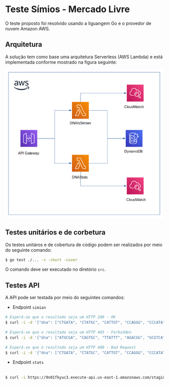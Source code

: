 # Teste Símios - Mercado Livre

O teste proposto foi resolvido usando a liguangem Go e o provedor de nuvem Amazon AWS.

## Arquitetura
A solução tem como base uma arquitetura Serverless (AWS Lambda) e está implementada conforme mostrado na figura seguinte:

![](img/arch.png)

## Testes unitários e de corbetura

Os testes unitáros e de cobertura de código podem ser realizados por meio do seguinte comando:

```bash
$ go test ./... -v -short -cover
```

O comando deve ser executado no diretório `src`.

## Testes API

A API pode ser testada por meio do seguintes comandos:

- Endpoint `simian`

```bash
# Esperá-se que o resultado seja um HTTP 200 - OK
$ curl -i -d '{"dna": ["CTGATA", "CTATGC", "CATTGT", "CCAGGG", "CCCATA", "TCACTG"]}' https://9n01fkyuc3.execute-api.us-east-1.amazonaws.com/staging/simian
```

```bash
# Esperá-se que o resultado seja um HTTP 403 - Forbidden
$ curl -i -d '{"dna": ["ATGCGA", "CAGTGC", "TTATTT", "AGACGG", "GCGTCA", "TCACTG"]}' https://9n01fkyuc3.execute-api.us-east-1.amazonaws.com/staging/simian
```

```bash
# Esperá-se que o resultado seja um HTTP 400 - Bad Request
$ curl -i -d '{"dna": ["CTGATA", "CTATGC", "CATTGT", "CCAGGG", "CCCATA", "TCACTK"]}' https://9n01fkyuc3.execute-api.us-east-1.amazonaws.com/staging/simian
```

- Endpoint `stats`

```bash

$ curl -i https://9n01fkyuc3.execute-api.us-east-1.amazonaws.com/staging/stats
```